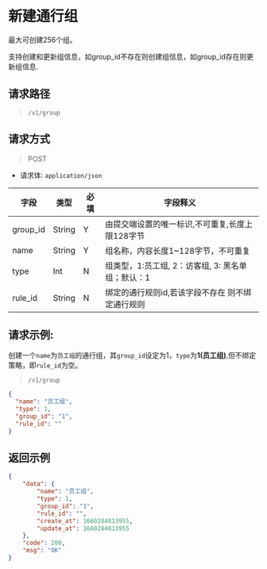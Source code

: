 # 新建通行组

最大可创建256个组。

支持创建和更新组信息，如group_id不存在则创建组信息，如group_id存在则更新组信息.

## 请求路径

> `/v1/group`

## 请求方式

> POST

- 请求体: `application/json`

| 字段     | 类型   | 必填 | 字段释义                                          |
| -------- | ------ | ---- | ------------------------------------------------- |
| group_id | String | Y    | 由提交端设置的唯一标识,不可重复,长度上限128字节       |
| name     | String | Y    | 组名称，内容长度1~128字节，不可重复               |
| type     | Int    | N    | 组类型，1:员工组, 2：访客组, 3: 黑名单组；默认：1 |
| rule_id  | String | N    | 绑定的通行规则id,若该字段不存在 则不绑定通行规则  |

## 请求示例:

创建一个`name`为`员工组`的通行组，其`group_id`设定为1，`type`为**1(员工组)**,但不绑定策略，即`rule_id`为空。

> `/v1/group`

```json
{
  "name": "员工组",
  "type": 1,
  "group_id": "1",
  "rule_id": ""
}
```

## 返回示例

```json
{
    "data": {
        "name": "员工组",
        "type": 1,
        "group_id": "1",
        "rule_id": "",
        "create_at": 1660284813955,
        "update_at": 1660284813955
    },
    "code": 200,
    "msg": "OK"
}
```